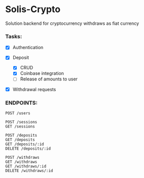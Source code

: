# Solis-Crypto

Solution backend for cryptocurrency withdraws as fiat currency

### Tasks:
- [x] Authentication

- [x] Deposit
    - [x] CRUD 
    - [x] Coinbase integration
    - [ ] Release of amounts to user

- [x] Withdrawal requests

### ENDPOINTS:
```
POST /users

POST /sessions
GET /sessions

POST /deposits
GET /deposits  
GET /deposits/:id
DELETE /deposits/:id 

POST /withdraws  
GET /withdraws
GET /withdraws/:id
DELETE /withdraws/:id 
```
